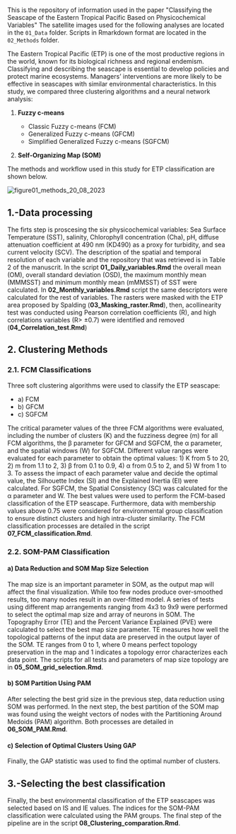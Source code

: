 #

This is the repository of information used in the paper "Classifying the Seascape of the Eastern Tropical Pacific Based on Physicochemical Variables"  The satellite images used for the following analyses are located in the `01_Data` folder. Scripts in Rmarkdown format are located in the `02_Methods` folder.

The Eastern Tropical Pacific (ETP) is one of the most productive regions in the world, known for its biological richness and regional endemism. Classifying and describing the seascape is essential to develop policies and protect marine ecosystems. Managers’ interventions are more likely to be effective in seascapes with similar environmental characteristics. In this study, we compared three clustering algorithms and a neural network analysis:

1. **Fuzzy c-means**
    - Classic Fuzzy c-means (FCM)
    - Generalized Fuzzy c-means (GFCM)
    - Simplified Generalized Fuzzy c-means (SGFCM)
    
2. **Self-Organizing Map (SOM)**

The methods and workflow used in this study for ETP classification are shown below.

![figure01_methods_20_08_2023](https://github.com/EBDuran/SOM_and_FCM_ETP_classification/assets/113937473/3ff85ed5-b6d4-402a-975a-26a9fe68e0f3)

## 1.-Data processing
The firts step is proscesing the six
physicochemical variables: Sea Surface Temperature (SST), salinity, Chlorophyll concentration (Cha), pH, diffuse attenuation coefficient at 490 nm (KD490) as a proxy for turbidity, and sea current velocity (SCV). The description of the spatial and temporal resolution of each variable and the repository
that was retrieved is in Table 2 of the manuscrit. In the script **01_Daily_variables.Rmd** the overall mean (OM), overall standard deviation (OSD), the maximum monthly mean (MMMSST) and minimum monthly mean (mMMSST) of SST were calculated.  In **02_Monthly_variables.Rmd** script the same descriptors were calculated for the rest of variables. The rasters were masked with the ETP area  proposed by Spalding (**03_Masking_raster.Rmd**), then, acollinearity test was conducted using Pearson correlation coefficients (R), and high correlations variables (R> ±0.7) were identified and removed  (**04_Correlation_test.Rmd**)

## 2. Clustering Methods 
### 2.1. FCM Classifications 
Three soft clustering algorithms were used to classify the ETP seascape:
- a) FCM
- b) GFCM
- c) SGFCM

The critical parameter values of the three FCM algorithms were evaluated, including the number of clusters (K) and the fuzziness degree (m) for all FCM algorithms, the β parameter for GFCM and SGFCM, the α parameter, and the spatial windows (W) for SGFCM. Different value ranges were evaluated for each parameter to obtain the optimal values: 1) K from 5 to 20, 2) m from 1.1 to 2, 3) β from 0.1 to 0.9, 4) α from 0.5 to 2, and 5) W from 1 to 3. To assess the impact of each parameter value and decide the optimal value, the Silhouette Index (SI) and the Explained Inertia (EI) were calculated. For SGFCM, the Spatial Consistency (SC) was calculated for the α parameter and W. The best values were used to perform the FCM-based classification of the ETP seascape. Furthermore, data with membership values above 0.75 were considered for environmental group classification to ensure distinct clusters and high intra-cluster similarity. The FCM classification processes are detailed in the script **07_FCM_classification.Rmd**.

### 2.2. SOM-PAM Classification
#### a) Data Reduction and SOM Map Size Selection 

The map size is an important parameter in SOM, as the output map will affect the final visualization. While too few nodes produce over-smoothed results, too many nodes result in an over-fitted model. A series of tests using different map arrangements ranging from 4x3 to 9x9 were performed to select the optimal map size and array of neurons in SOM. The Topography Error (TE) and the Percent Variance Explained (PVE) were calculated to select the best map size parameter. TE measures how well the topological patterns of the input data are preserved in the output layer of the SOM. TE ranges from 0 to 1, where 0 means perfect topology preservation in the map and 1 indicates a topology error characterizes each data point. The scripts for all tests and parameters of map size topology are in **05_SOM_grid_selection.Rmd**.

#### b) SOM Partition Using PAM 

After selecting the best grid size in the previous step, data reduction using SOM was performed. In the next step, the best partition of the SOM map was found using the weight vectors of nodes with the Partitioning Around Medoids (PAM) algorithm. Both processes are detailed in **06_SOM_PAM.Rmd**.

#### c) Selection of Optimal Clusters Using GAP 

Finally, the GAP statistic was used to find the optimal number of clusters.

## 3.-Selecting the best classification
Finally, the best environmental classification of the ETP seascapes was selected based on IS and IE values. The indices for the SOM-PAM classification were calculated using the PAM groups. The final step of the pipeline are in the script **08_Clustering_comparation.Rmd**.
